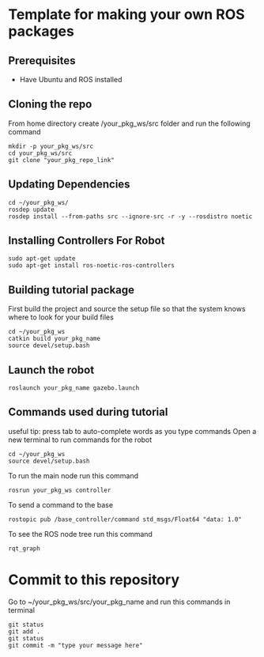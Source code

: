 # Template for making your own ROS packages

## Prerequisites
- Have Ubuntu and ROS installed

## Cloning the repo
From home directory create /your_pkg_ws/src folder and run the following command
```
mkdir -p your_pkg_ws/src
cd your_pkg_ws/src
git clone "your_pkg_repo_link"
```

## Updating Dependencies
```
cd ~/your_pkg_ws/
rosdep update
rosdep install --from-paths src --ignore-src -r -y --rosdistro noetic
```

## Installing Controllers For Robot
```
sudo apt-get update
sudo apt-get install ros-noetic-ros-controllers
```


## Building tutorial package
First build the project and source the setup file so that the system knows where to look for your build files
```
cd ~/your_pkg_ws
catkin build your_pkg_name
source devel/setup.bash
```

## Launch the robot
```
roslaunch your_pkg_name gazebo.launch
```


## Commands used during tutorial
useful tip: press tab to auto-complete words as you type commands
Open a new terminal to run commands for the robot

```
cd ~/your_pkg_ws
source devel/setup.bash
```
To run the main node run this command
```
rosrun your_pkg_ws controller
```

To send a command to the base
```
rostopic pub /base_controller/command std_msgs/Float64 "data: 1.0"
```

To see the ROS node tree run this command
```
rqt_graph
```
# Commit to this repository

Go to ~/your_pkg_ws/src/your_pkg_name and run this commands in terminal
```
git status
git add .
git status
git commit -m "type your message here"
```
